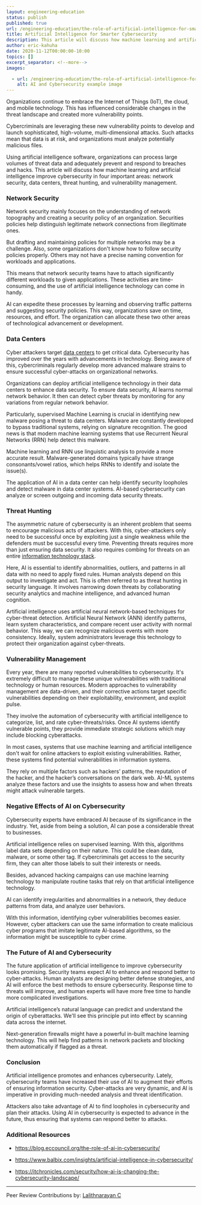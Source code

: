 ```yaml
---
layout: engineering-education
status: publish
published: true
url: /engineering-education/the-role-of-artificial-intelligence-for-smarter-cybersecurity/
title: Artificial Intelligence for Smarter Cybersecurity
description: This article will discuss how machine learning and artificial intelligence improve cybersecurity in four important areas: network security, data centers, threat hunting, and vulnerability management.
author: eric-kahuha
date: 2020-11-12T00:00:00-10:00
topics: []
excerpt_separator: <!--more-->
images:

  - url: /engineering-education/the-role-of-artificial-intelligence-for-smarter-cybersecurity/hero.jpg
    alt: AI and Cybersecurity example image
---
```

Organizations continue to embrace the Internet of Things (IoT), the cloud, and mobile technology. This has influenced considerable changes in the threat landscape and created more vulnerability points.
<!--more-->
Cybercriminals are leveraging these new vulnerability points to develop and launch sophisticated, high-volume, multi-dimensional attacks. Such attacks mean that data is at risk, and organizations must analyze potentially malicious files.

Using artificial intelligence software, organizations can process large volumes of threat data and adequately prevent and respond to breaches and hacks. This article will discuss how machine learning and artificial intelligence improve cybersecurity in four important areas: network security, data centers, threat hunting, and vulnerability management.

### Network Security
Network security mainly focuses on the understanding of network topography and creating a security policy of an organization. Securities policies help distinguish legitimate network connections from illegitimate ones.

But drafting and maintaining policies for multiple networks may be a challenge. Also, some organizations don't know how to follow security policies properly. Others may not have a precise naming convention for workloads and applications.

This means that network security teams have to attach significantly different workloads to given applications. These activities are time-consuming, and the use of artificial intelligence technology can come in handy.

AI can expedite these processes by learning and observing traffic patterns and suggesting security policies. This way, organizations save on time, resources, and effort. The organization can allocate these two other areas of technological advancement or development.

### Data Centers
Cyber attackers target [data centers](https://www.cisco.com/c/en/us/solutions/data-center-virtualization/what-is-a-data-center.html) to get critical data. Cybersecurity has improved over the years with advancements in technology. Being aware of this, cybercriminals regularly develop more advanced malware strains to ensure successful cyber-attacks on organizational networks.

Organizations can deploy artificial intelligence technology in their data centers to enhance data security. To ensure data security, AI learns normal network behavior. It then can detect cyber threats by monitoring for any variations from regular network behavior.

Particularly, supervised Machine Learning is crucial in identifying new malware posing a threat to data centers. Malware are constantly developed to bypass traditional systems, relying on signature recognition. The good news is that modern machine learning systems that use Recurrent Neural Networks (RRN) help detect this malware.

Machine learning and RNN use linguistic analysis to provide a more accurate result. Malware-generated domains typically have strange consonants/vowel ratios, which helps RNNs to identify and isolate the issue(s).

The application of AI in a data center can help identify security loopholes and detect malware in data center systems. AI-based cybersecurity can analyze or screen outgoing and incoming data security threats.

### Threat Hunting
The asymmetric nature of cybersecurity is an inherent problem that seems to encourage malicious acts of attackers. With this, cyber-attackers only need to be successful once by exploiting just a single weakness while the defenders must be successful every time. Preventing threats requires more than just ensuring data security. It also requires combing for threats on an entire [information technology stack](https://www.pcmag.com/encyclopedia/term/technology-stack).

Here, AI is essential to identify abnormalities, outliers, and patterns in all data with no need to apply fixed rules. Human analysts depend on this output to investigate and act. This is often referred to as threat hunting in security language. It involves narrowing down threats by collaborating security analytics and machine intelligence, and advanced human cognition.

Artificial intelligence uses artificial neural network-based techniques for cyber-threat detection. Artificial Neural Network (ANN) identify patterns, learn system characteristics, and compare recent user activity with normal behavior. This way, we can recognize malicious events with more consistency. Ideally, system administrators leverage this technology to protect their organization against cyber-threats.

### Vulnerability Management
Every year, there are many reported vulnerabilities to cybersecurity. It's extremely difficult to manage these unique vulnerabilities with traditional technology or human resources. Modern approaches to vulnerability management are data-driven, and their corrective actions target specific vulnerabilities depending on their exploitability, environment, and exploit pulse.

They involve the automation of cybersecurity with artificial intelligence to categorize, list, and rate cyber-threats/risks. Once AI systems identify vulnerable points, they provide immediate strategic solutions which may include blocking cyberattacks.  

In most cases, systems that use machine learning and artificial intelligence don't wait for online attackers to exploit existing vulnerabilities. Rather, these systems find potential vulnerabilities in information systems.

They rely on multiple factors such as hackers’ patterns, the reputation of the hacker, and the hacker’s conversations on the dark web. AI-ML systems analyze these factors and use the insights to assess how and when threats might attack vulnerable targets.

### Negative Effects of AI on Cybersecurity
Cybersecurity experts have embraced AI because of its significance in the industry. Yet, aside from being a solution, AI can pose a considerable threat to businesses.

Artificial intelligence relies on supervised learning. With this, algorithms label data sets depending on their nature. This could be clean data, malware, or some other tag. If cybercriminals get access to the security firm, they can alter those labels to suit their interests or needs.

Besides, advanced hacking campaigns can use machine learning technology to manipulate routine tasks that rely on that artificial intelligence technology.

AI can identify irregularities and abnormalities in a network, they deduce patterns from data, and analyze user behaviors.

With this information, identifying cyber vulnerabilities becomes easier. However, cyber attackers can use the same information to create malicious cyber programs that imitate legitimate AI-based algorithms, so the information might be susceptible to cyber crime.

### The Future of AI and Cybersecurity
The future application of artificial intelligence to improve cybersecurity looks promising. Security teams expect AI to enhance and respond better to cyber-attacks. Human analysts are designing better defense strategies, and AI will enforce the best methods to ensure cybersecurity. Response time to threats will improve, and human experts will have more free time to handle more complicated investigations.

Artificial intelligence’s natural language can predict and understand the origin of cyberattacks. We'll see this principle put into effect by scanning data across the internet.

Next-generation firewalls might have a powerful in-built machine learning technology. This will help find patterns in network packets and blocking them automatically if flagged as a threat.

### Conclusion
Artificial intelligence promotes and enhances cybersecurity. Lately, cybersecurity teams have increased their use of AI to augment their efforts of ensuring information security. Cyber-attacks are very dynamic, and AI is imperative in providing much-needed analysis and threat identification.

Attackers also take advantage of AI to find loopholes in cybersecurity and plan their attacks. Using AI in cybersecurity is expected to advance in the future, thus ensuring that systems can respond better to attacks.

### Additional Resources
- https://blog.eccouncil.org/the-role-of-ai-in-cybersecurity/

- https://www.balbix.com/insights/artificial-intelligence-in-cybersecurity/

- https://itchronicles.com/security/how-ai-is-changing-the-cybersecurity-landscape/

---
Peer Review Contributions by: [Lalithnarayan C](/engineering-education/authors/lalithnarayan-c/)
